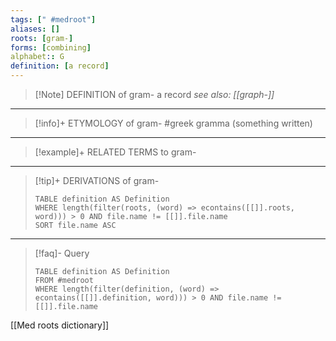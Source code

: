 ```yaml
---
tags: [" #medroot"]
aliases: []
roots: [gram-]
forms: [combining]
alphabet:: G
definition: [a record]
---
```

>[!Note] DEFINITION of gram-
>a record 
>*see also: [[graph-]]*
_____
>[!info]+ ETYMOLOGY of gram-
>#greek gramma (something written)
_____
>[!example]+ RELATED TERMS to gram-
>
_____
>[!tip]+ DERIVATIONS of gram-
>```dataview
>TABLE definition AS Definition 
>WHERE length(filter(roots, (word) => econtains([[]].roots, word))) > 0 AND file.name != [[]].file.name
>SORT file.name ASC
>```
_____
>[!faq]- Query
>```dataview
>TABLE definition AS Definition
>FROM #medroot
>WHERE length(filter(definition, (word) => econtains([[]].definition, word))) > 0 AND file.name != [[]].file.name
>```

[[Med roots dictionary]]